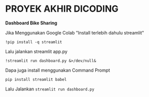# **PROYEK AKHIR DICODING**

**Dashboard Bike Sharing**

Jika Menggunakan Google Colab
"Install terlebih dahulu streamlit"

`!pip install -q streamlit`

Lalu jalankan streamlit app.py

`!streamlit run dashboard.py &>/dev/null&`

Dapa juga install menggunakan Command Prompt

`pip install streamlit babel`

Lalu Jalankan 
`streamlit run dashboard.py`
